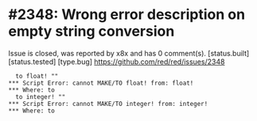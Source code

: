 
#2348: Wrong error description on empty string conversion
================================================================================
Issue is closed, was reported by x8x and has 0 comment(s).
[status.built] [status.tested] [type.bug]
<https://github.com/red/red/issues/2348>

```rebol
  to float! "" 
*** Script Error: cannot MAKE/TO float! from: float!
*** Where: to
  to integer! ""
*** Script Error: cannot MAKE/TO integer! from: integer!
*** Where: to

```



